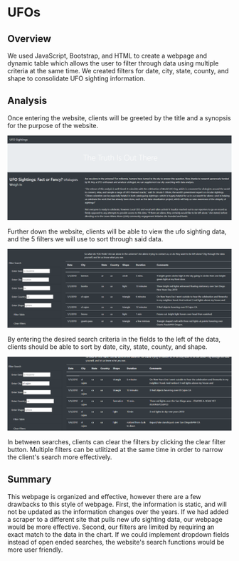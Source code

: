 # UFOs
## Overview

We used JavaScript, Bootstrap, and HTML to create a webpage and dynamic table which allows the user to filter through data using multiple criteria at the same time.  We created filters for date, city, state, county, and shape to consolidate UFO sighting information.

## Analysis

Once entering the website, clients will be greeted by the title and a synopsis for the purpose of the website.  

![](https://github.com/WIPartain/UFOs/blob/main/Resources/websitetop.png)

Further down the website, clients will be able to view the ufo sighting data, and the 5 filters we will use to sort through said data. 

![](https://github.com/WIPartain/UFOs/blob/main/Resources/websitedata.png) 

By entering the desired search criteria in the fields to the left of the data, clients should be able to sort by date, city, state, county, and shape. 

![](https://github.com/WIPartain/UFOs/blob/main/Resources/websitefiltered.png)

In between searches, clients can clear the filters by clicking the clear filter button.  Multiple filters can be utlitized at the same time in order to narrow the client's search more effectively.

## Summary

This webpage is organized and effective, however there are a few drawbacks to this style of webpage.  First, the information is static, and will not be updated as the information changes over the years.  If we had added a scraper to a different site that pulls new ufo sighting data, our webpage would be more effective.  Second, our filters are limited by requiring an exact match to the data in the chart.  If we could implement dropdown fields instead of open ended searches, the website's search functions would be more user friendly.
